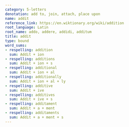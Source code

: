 ```yaml
---
category: 5-letters
denotation: add to, join, attach, place upon
name: addit
reference_link: https://en.wiktionary.org/wiki/addition
root_language: Latin
root_name: addo, addere, addidi, additum
title: addit
type: bound
word_sums:
- respelling: addition
  sum: Addit + ion
- respelling: additions
  sum: Addit + ion + s
- respelling: additional
  sum: Addit + ion + al
- respelling: additionally
  sum: Addit + ion + al + ly
- respelling: additive
  sum: Addit + ive
- respelling: additives
  sum: Addit + ive + s
- respelling: additament
  sum: Addit + a + ment
- respelling: additaments
  sum: Addit + a + ment + s
---
```


